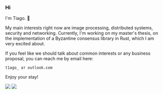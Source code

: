 ### Hi

I'm Tiago. 🤙

My main interests right now are image processing, distributed systems, security and networking.
Currently, I'm working on my master's thesis, on the implementation of a Byzantine consensus
library in Rust, which I am very excited about.

If you feel like we should talk about common interests or any business proposal,
you can reach me by email here:

    t1ago_ ат outlook.com

Enjoy your stay!

![](https://github-readme-stats.vercel.app/api?username=sug0&count_private=true&show_icons=true)
![](https://github-readme-stats.vercel.app/api/top-langs/?username=sug0&layout=compact)
